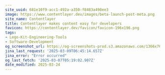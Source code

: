 ```yaml
---
site_uuid: 681e10f9-acc1-492a-a350-f8483a498ee3
image: https://www.contentlayer.dev/images/beta-launch-post-meta.png
site_name: Contentlayer
title: Contentlayer makes content easy for developers
favicon: https://contentlayer.dev/favicon/favicon-196x196.png
tags:
- Lego-Kit-Engineering-Tools
- Software-Development
og_screenshot_url: https://og-screenshots-prod.s3.amazonaws.com/1366x768/80/false/bf00c1d7e64868ff0a59f5c65fd580f3726a6e543167cb488f021ab22a63db73.jpeg
jina_last_request: '2025-03-09T06:45:14.657Z'
jina_error: "Error occurred"
og_last_fetch: '2025-03-07T05:19:02.907Z'
date_modified: 2025-03-24
---
```




